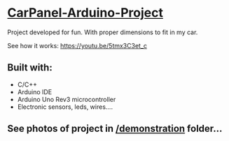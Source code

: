 # [CarPanel-Arduino-Project](https://youtu.be/5tmx3C3et_c)
Project developed for fun. With proper dimensions to fit in my car.

See how it works: https://youtu.be/5tmx3C3et_c
## Built with:
  * C/C++
  * Arduino IDE
  * Arduino Uno Rev3 microcontroller
  * Electronic sensors, leds, wires....
## See photos of project in [/demonstration](https://github.com/marko-hudomal/CarPanel-Arduino-Project/tree/master/demonstration) folder...

